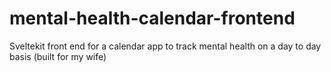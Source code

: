 # mental-health-calendar-frontend
Sveltekit front end for a calendar app to track mental health on a day to day basis (built for my wife)
